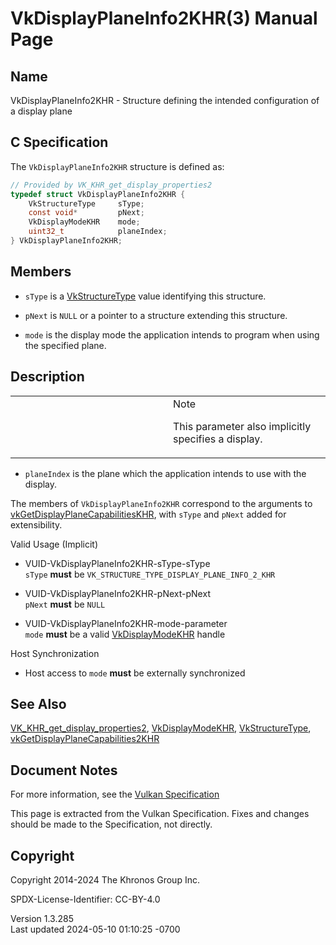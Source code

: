 # VkDisplayPlaneInfo2KHR(3) Manual Page

## Name

VkDisplayPlaneInfo2KHR - Structure defining the intended configuration
of a display plane



## <a href="#_c_specification" class="anchor"></a>C Specification

The `VkDisplayPlaneInfo2KHR` structure is defined as:

``` c
// Provided by VK_KHR_get_display_properties2
typedef struct VkDisplayPlaneInfo2KHR {
    VkStructureType     sType;
    const void*         pNext;
    VkDisplayModeKHR    mode;
    uint32_t            planeIndex;
} VkDisplayPlaneInfo2KHR;
```

## <a href="#_members" class="anchor"></a>Members

- `sType` is a [VkStructureType](https://registry.khronos.org/vulkan/specs/1.3-extensions/man/html/VkStructureType.html) value identifying
  this structure.

- `pNext` is `NULL` or a pointer to a structure extending this
  structure.

- `mode` is the display mode the application intends to program when
  using the specified plane.

## <a href="#_description" class="anchor"></a>Description

<table>
<colgroup>
<col style="width: 50%" />
<col style="width: 50%" />
</colgroup>
<tbody>
<tr class="odd">
<td class="icon"><em></em></td>
<td class="content">Note
<p>This parameter also implicitly specifies a display.</p></td>
</tr>
</tbody>
</table>

- `planeIndex` is the plane which the application intends to use with
  the display.

The members of `VkDisplayPlaneInfo2KHR` correspond to the arguments to
[vkGetDisplayPlaneCapabilitiesKHR](https://registry.khronos.org/vulkan/specs/1.3-extensions/man/html/vkGetDisplayPlaneCapabilitiesKHR.html),
with `sType` and `pNext` added for extensibility.

Valid Usage (Implicit)

- <a href="#VUID-VkDisplayPlaneInfo2KHR-sType-sType"
  id="VUID-VkDisplayPlaneInfo2KHR-sType-sType"></a>
  VUID-VkDisplayPlaneInfo2KHR-sType-sType  
  `sType` **must** be `VK_STRUCTURE_TYPE_DISPLAY_PLANE_INFO_2_KHR`

- <a href="#VUID-VkDisplayPlaneInfo2KHR-pNext-pNext"
  id="VUID-VkDisplayPlaneInfo2KHR-pNext-pNext"></a>
  VUID-VkDisplayPlaneInfo2KHR-pNext-pNext  
  `pNext` **must** be `NULL`

- <a href="#VUID-VkDisplayPlaneInfo2KHR-mode-parameter"
  id="VUID-VkDisplayPlaneInfo2KHR-mode-parameter"></a>
  VUID-VkDisplayPlaneInfo2KHR-mode-parameter  
  `mode` **must** be a valid [VkDisplayModeKHR](https://registry.khronos.org/vulkan/specs/1.3-extensions/man/html/VkDisplayModeKHR.html)
  handle

Host Synchronization

- Host access to `mode` **must** be externally synchronized

## <a href="#_see_also" class="anchor"></a>See Also

[VK_KHR_get_display_properties2](https://registry.khronos.org/vulkan/specs/1.3-extensions/man/html/VK_KHR_get_display_properties2.html),
[VkDisplayModeKHR](https://registry.khronos.org/vulkan/specs/1.3-extensions/man/html/VkDisplayModeKHR.html),
[VkStructureType](https://registry.khronos.org/vulkan/specs/1.3-extensions/man/html/VkStructureType.html),
[vkGetDisplayPlaneCapabilities2KHR](https://registry.khronos.org/vulkan/specs/1.3-extensions/man/html/vkGetDisplayPlaneCapabilities2KHR.html)

## <a href="#_document_notes" class="anchor"></a>Document Notes

For more information, see the <a
href="https://registry.khronos.org/vulkan/specs/1.3-extensions/html/vkspec.html#VkDisplayPlaneInfo2KHR"
target="_blank" rel="noopener">Vulkan Specification</a>

This page is extracted from the Vulkan Specification. Fixes and changes
should be made to the Specification, not directly.

## <a href="#_copyright" class="anchor"></a>Copyright

Copyright 2014-2024 The Khronos Group Inc.

SPDX-License-Identifier: CC-BY-4.0

Version 1.3.285  
Last updated 2024-05-10 01:10:25 -0700
